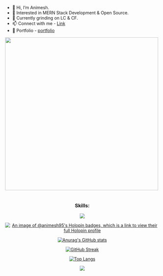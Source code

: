 
 
 - 👋 Hi, I’m Animesh.
 - 👀 Interested in MERN Stack Development & Open Source.
 - 🌱 Currently grinding on LC & CF.
 - 📫 Connect with me - <a href="https://linktr.ee/animesh_56" traget="_blank">Link</a>
 - 🌱 Portfolio -   <a href="https://portfolio-gray-pi-82.vercel.app/" traget="_blank">portfolio</a>

  <img src="https://user-images.githubusercontent.com/74038190/212749447-bfb7e725-6987-49d9-ae85-2015e3e7cc41.gif" width="500">
<br><br>


  <div align="center">

  <h3 >Skills:</h3>
<p >
 
  <a href="https://skillicons.dev">
    <img src="https://skillicons.dev/icons?i=cpp,c,js,css,html,bootstrap,tailwind,react,nodejs,express,mongodb,git,github" />
  </a> 
  
  </p>



  [![An image of @animesh95's Holopin badges, which is a link to view their full Holopin profile](https://holopin.me/animesh95)](https://holopin.io/@animesh95)
  



  

[![Anurag's GitHub stats](https://github-readme-stats.vercel.app/api?username=animesh156&show_icons=true&theme=radical)](https://github.com/anuraghazra/github-readme-stats)
  

[![GitHub Streak](https://streak-stats.demolab.com/?user=animesh156)](https://git.io/streak-stats)
  


  [![Top Langs](https://github-readme-stats.vercel.app/api/top-langs/?username=animesh156&layout=donut-vertical&theme=dracula)](https://github.com/anuraghazra/github-readme-stats)
  
  ![](https://komarev.com/ghpvc/?username=animesh156&color=ff69b4)
  
  </div>    




